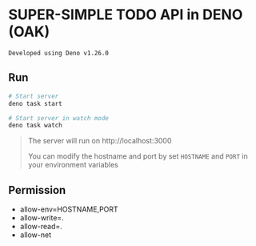 # SUPER-SIMPLE TODO API in DENO (OAK)

```
Developed using Deno v1.26.0
```

## Run

```sh
# Start server
deno task start

# Start server in watch mode
deno task watch
```

> The server will run on http://localhost:3000
>
> You can modify the hostname and port by set `HOSTNAME` and `PORT` in your
> environment variables

## Permission

- allow-env=HOSTNAME,PORT
- allow-write=.
- allow-read=.
- allow-net
